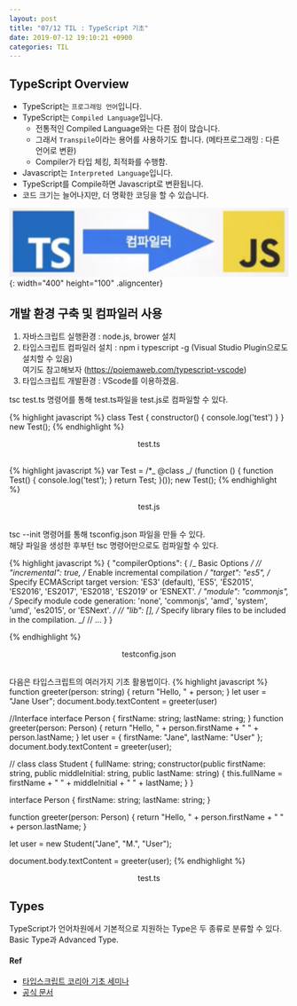 ```yaml
---
layout: post
title: "07/12 TIL : TypeScript 기초"
date: 2019-07-12 19:10:21 +0900
categories: TIL
---
```


## TypeScript Overview

- TypeScript는 `프로그래밍 언어`입니다.
- TypeScript는 `Compiled Language`입니다.
  - 전통적인 Compiled Language와는 다른 점이 많습니다.
  - 그래서 `Transpile`이라는 용어를 사용하기도 합니다. (메타프로그래밍 : 다른 언어로 변환)
  - Compiler가 타입 체킹, 최적화를 수행함.
- Javascript는 `Interpreted Language`입니다.
- TypeScript를 Compile하면 Javascript로 변환됩니다.
- 코드 크기는 늘어나지만, 더 명확한 코딩을 할 수 있습니다.
  <br>

![TS to JS](/assets/img/2019-07-12-TIL_00.png){: width="400" height="100" .aligncenter}
<br>

## 개발 환경 구축 및 컴파일러 사용

1. 자바스크립트 실행환경 : node.js, brower 설치
2. 타입스크립트 컴파일러 설치 : npm i typescript -g (Visual Studio Plugin으로도 설치할 수 있음)<br>
   여기도 참고해보자 (https://poiemaweb.com/typescript-vscode)
3. 타입스크립트 개발환경 : VScode를 이용하겠음.

tsc test.ts 명령어를 통해 test.ts파일을 test.js로 컴파일할 수 있다.

{% highlight javascript %}
class Test {
constructor() {
console.log('test')
}
}
new Test();
{% endhighlight %}

<center>test.ts</center>
<br>

{% highlight javascript %}
var Test = /\*_ @class _/ (function () {
function Test() {
console.log('test');
}
return Test;
}());
new Test();
{% endhighlight %}

<center>test.js</center>
<br>

tsc --init 명령어를 통해 tsconfig.json 파일을 만들 수 있다.<br>
해당 파일을 생성한 후부턴 tsc 명령어만으로도 컴파일할 수 있다.

{% highlight javascript %}
{
"compilerOptions": {
/_ Basic Options _/
// "incremental": true, /_ Enable incremental compilation _/
"target": "es5", /_ Specify ECMAScript target version: 'ES3' (default), 'ES5', 'ES2015', 'ES2016', 'ES2017', 'ES2018', 'ES2019' or 'ESNEXT'. _/
"module": "commonjs", /_ Specify module code generation: 'none', 'commonjs', 'amd', 'system', 'umd', 'es2015', or 'ESNext'. _/
// "lib": [], /_ Specify library files to be included in the compilation. _/
// ...
}
}

{% endhighlight %}

<center>testconfig.json</center>
<br>

다음은 타입스크립트의 여러가지 기초 활용법이다.
{% highlight javascript %}
function greeter(person: string) {
return "Hello, " + person;
}
let user = "Jane User";
document.body.textContent = greeter(user)

//Interface
interface Person {
firstName: string;
lastName: string;
}
function greeter(person: Person) {
return "Hello, " + person.firstName + " " + person.lastName;
}
let user = { firstName: "Jane", lastName: "User" };
document.body.textContent = greeter(user);

// class
class Student {
fullName: string;
constructor(public firstName: string, public middleInitial: string, public lastName: string) {
this.fullName = firstName + " " + middleInitial + " " + lastName;
}
}

interface Person {
firstName: string;
lastName: string;
}

function greeter(person: Person) {
return "Hello, " + person.firstName + " " + person.lastName;
}

let user = new Student("Jane", "M.", "User");

document.body.textContent = greeter(user);
{% endhighlight %}

<center>test.ts</center>

## Types

TypeScript가 언어차원에서 기본적으로 지원하는 Type은 두 종류로 분류할 수 있다. Basic Type과 Advanced Type.

#### Ref

- [타입스크립트 코리아 기초 세미나](https://www.inflearn.com/course/%ED%83%80%EC%9E%85%EC%8A%A4%ED%81%AC%EB%A6%BD%ED%8A%B8-%EC%BD%94%EB%A6%AC%EC%95%84-1705-%EA%B8%B0%EC%B4%88-%EC%84%B8%EB%AF%B8%EB%82%98/dashboard)
- [공식 문서](https://www.typescriptlang.org/docs/home.html)
